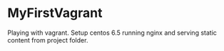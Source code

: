 MyFirstVagrant
==============

Playing with vagrant.  Setup centos 6.5 running nginx and serving static content from project folder.
